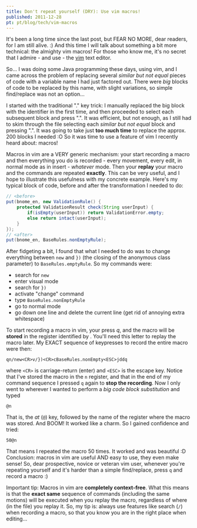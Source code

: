 ```yaml
---
title: Don't repeat yourself (DRY): Use vim macros!
published: 2011-12-28
pt: pt/blog/tech/vim-macros
---
```


It's been a long time since the last post, but FEAR NO MORE, dear readers, for I am still alive. :)
And this time I will talk about something a bit more technical: the almighty vim macros!
For those who know me, it's no secret that I admire - and use - the [vim][1] text editor.

So... I was doing some Java programming these days, using vim,
and I came across the problem of replacing several _similar but not equal_ pieces of code with a variable name I had just factored out.
There were _big_ blocks of code to be replaced by this name, with slight variations, so simple find/replace was not an option...

<!--more-->

I started with the traditional "." key trick: I manually replaced the big block with the identifier in the first time,
and then proceeded to select each subsequent block and press ".".
It was efficient, but not enough, as I still had to skim through the file selecting each _similar but not equal_ block and pressing ".".
It was going to take just **too much time** to replace the approx. 200 blocks I needed :O
So it was time to use a feature of vim I recently heard about: macros!

Macros in vim are a VERY generic mechanism:
your start recording a macro and then everything you do is recorded - every movement, every edit, in normal mode as in insert - _whatever_ mode.
Then your **replay** your macro and the commands are repeated **exactly**.
This can be very useful, and I hope to illustrate this usefulness with my concrete example.
Here's my typical block of code, before and after the transformation I needed to do:

```java
// <before>
put(bnome_en, new ValidationRule() {
    protected ValidationResult check(String userInput) {
        if(isEmpty(userInput)) return ValidationError.empty;
        else return intact(userInput);
    }
});
// <after>
put(bnome_en, BaseRules.nonEmptyRule);
```

After fidgeting a bit, I found that what I needed to do
was to change everything between `new` and `})` (the closing of the anonymous class parameter) to `BaseRules.emptyRule`.
So my commands were:

  * search for `new`
  * enter visual mode
  * search for `})`
  * activate "change" command
  * type `BaseRules.nonEmptyRule`
  * go to normal mode
  * go down one line and delete the current line (get rid of annoying extra whitespace)

To start recording a macro in vim, your press _q<lower-case-letter>_, and the macro will be **stored** in the register identified by _<lower-case-letter>_.
You'll need this letter to replay the macro later.
My EXACT sequence of keypresses to record the entire macro were then:

    qn/new<CR>v/})<CR>cBaseRules.nonEmpty<ESC>jddq

where `<CR>` is carriage-return (enter) and `<ESC>` is the escape key.
Notice that I've stored the macro in the `n` register, and that in the end of my command sequence I pressed `q` again to **stop the recording**.
Now I only went to wherever I wanted to perform a _big code block substitution_ and typed

    @n

That is, the _at_ (`@`) key, followed by the name of the register where the macro was stored.
And BOOM! It worked like a charm. So I gained confidence and tried:

    50@n

That means I repeated the macro 50 times.
It worked and was beautiful :D  Conclusion: macros in vim are useful AND easy to use, they even make sense!
So, dear prospective, novice or veteran vim user, whenever you're repeating yourself and it's harder than a simple find/replace,
press `q` and record a macro :)

Important tip:  Macros in vim are **completely context-free**.
What this means is that the **exact same** sequence of commands (including the same motions) will be executed when you replay the macro,
regardless of where (in the file) you replay it.
So, my tip is: always use features like search (`/`) when recording a macro, so that you know you are in the right place when editing...

[1]: <http://en.wikipedia.org/wiki/Vim_(text_editor)>
